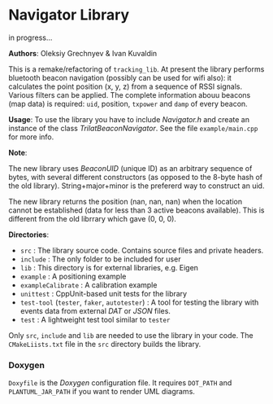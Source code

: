 Navigator Library
======
in progress...

__Authors__: Oleksiy Grechnyev & Ivan Kuvaldin

This is a remake/refactoring of `tracking_lib`. At present the library performs bluetooth beacon
navigation (possibly can be used for wifi also):  it calculates the point position (x, y, z) from a sequence of RSSI signals.
Various filters can be applied. The complete information abouu beacons (map data) is required:
`uid`, position, `txpower` and `damp` of every beacon.

__Usage__: To use the library you have to include _Navigator.h_ and create an
instance of the class _TrilatBeaconNavigator_.  See the file `example/main.cpp` for more info. 

__Note__: 

The new library uses _BeaconUID_ (unique ID) as an arbitrary sequence of bytes, with several different
constructors (as opposed to the 8-byte hash of the old library). String+major+minor is the prefererd way
to construct an uid.

The new library returns the position (nan, nan, nan) when the location cannot be established 
(data for less than 3 active beacons available). This is different from the old librrary which gave (0, 0, 0). 
 
__Directories__:

* `src` : The library source code. Contains source files and private headers.
* `include` : The only folder to be included for user
* `lib` : This directory is for external libraries, e.g. Eigen
* `example` : A positioning example
* `exampleCalibrate` : A calibration example
* `unittest` : CppUnit-based unit tests for the library
* `test-tool` (`tester`, `faker`, `autotester`) : A tool for testing the library with events data
 from external _DAT_ or _JSON_ files.
* `test` : A lightweight test tool similar to `tester` 

Only `src`, `include` and `lib` are needed to use the library in your code. The `CMakeLiists.txt` file
in the `src` directory builds the library.

### Doxygen
`Doxyfile` is the *Doxygen* configuration file. It requires `DOT_PATH` and
`PLANTUML_JAR_PATH` if you want to render UML diagrams.